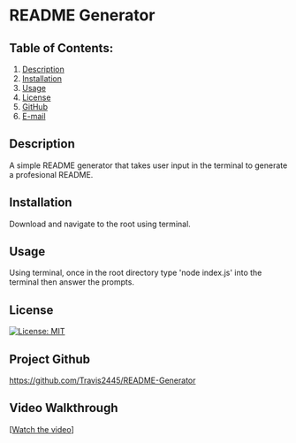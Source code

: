# README Generator

## Table of Contents:
1. [Description](#description) 
2. [Installation](#installation)
3. [Usage](#usage)  
4. [License](#license)
5. [GitHub](#github)
6. [E-mail](#e-mail)

## Description
A simple README generator that takes user input in the terminal to generate a profesional README.

## Installation
Download and navigate to the root using terminal.

## Usage
Using terminal, once in the root directory type 'node index.js' into the terminal then answer the prompts.

## License
[![License: MIT](https://img.shields.io/badge/License-MIT-yellow.svg)](https://opensource.org/licenses/MIT)

## Project Github
https://github.com/Travis2445/README-Generator

## Video Walkthrough
[[Watch the video](https://youtu.be/peH0nCDxOx4)]
